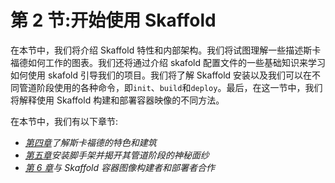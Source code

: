 # 第 2 节:开始使用 Skaffold

在本节中，我们将介绍 Skaffold 特性和内部架构。我们将试图理解一些描述斯卡福德如何工作的图表。我们还将通过介绍 skafold 配置文件的一些基础知识来学习如何使用 skafold 引导我们的项目。我们将了解 Skaffold 安装以及我们可以在不同管道阶段使用的各种命令，即`init`、`build`和`deploy`。最后，在这一节中，我们将解释使用 Skaffold 构建和部署容器映像的不同方法。

在本节中，我们有以下章节:

*   [*第四章*](04.html#_idTextAnchor044)*了解斯卡福德的特色和建筑*
*   [*第五章*](05.html#_idTextAnchor052)*安装脚手架并揭开其管道阶段的神秘面纱*
*   [*第 6 章*](06.html#_idTextAnchor074)*与 Skaffold 容器图像构建者和部署者合作*